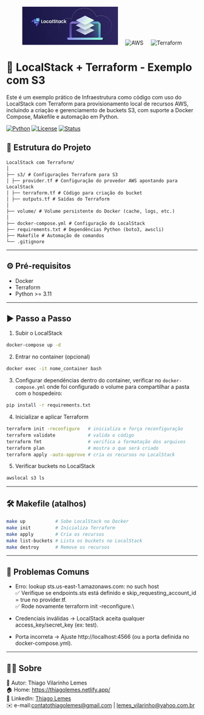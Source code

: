 <p align="center">
  <img src="./docs/logo_localstack.png" alt="LocalStack" height="100"/>
  &nbsp;&nbsp;&nbsp;
  <img src="https://upload.wikimedia.org/wikipedia/commons/9/93/Amazon_Web_Services_Logo.svg" alt="AWS" height="80"/>
  &nbsp;&nbsp;&nbsp;
  <img src="https://www.vectorlogo.zone/logos/terraformio/terraformio-icon.svg" alt="Terraform" height="80"/>
</p>

# 🚀 LocalStack + Terraform - Exemplo com S3</h1>

Este é um exemplo prático de Infraestrutura como código com uso do LocalStack com Terraform para provisionamento local de recursos AWS, incluindo a criação e gerenciamento de buckets S3, com suporte a Docker Compose, Makefile e automação em Python.

[![Python](https://img.shields.io/badge/Python-3.11%2B-blue.svg)](https://www.python.org/)
[![License](https://img.shields.io/badge/license-MIT-green.svg)](https://github.com/tvlemes/localstack_aws_terraform/blob/main/LICENSE)
[![Status](https://img.shields.io/badge/status-Concluído-green.svg)]()

## 📂 Estrutura do Projeto
```
LocalStack com Terraform/
│
├── s3/ # Configurações Terraform para S3
│ ├── provider.tf # Configuração do provedor AWS apontando para LocalStack
│ ├── terraform.tf # Código para criação do bucket
│ ├── outputs.tf # Saídas do Terraform
│
├── volume/ # Volume persistente do Docker (cache, logs, etc.)
│
├── docker-compose.yml # Configuração do LocalStack
├── requirements.txt # Dependências Python (boto3, awscli)
├── Makefile # Automação de comandos
└── .gitignore
```

---

## ⚙️ Pré-requisitos

 - Docker
 - Terraform
 - Python >= 3.11 

 ---

## ▶️ Passo a Passo
1. Subir o LocalStack
```bash
docker-compose up -d
```

2. Entrar no container (opcional)
```bash
docker exec -it nome_container bash
```

3. Configurar dependências dentro do container, verificar no `docker-compose.yml` onde foi configurado o volume para compartilhar a pasta com o hospedeiro:
```bash
pip install -r requirements.txt
```

4. Inicializar e aplicar Terraform
```bash
terraform init -reconfigure   # inicializa e força reconfiguração
terraform validate            # valida o código
terraform fmt                 # verifica a formatação dos arquivos
terraform plan                # mostra o que será criado
terraform apply -auto-approve # cria os recursos no LocalStack
```

5. Verificar buckets no LocalStack
```bash
awslocal s3 ls
```

---

## 🛠️ Makefile (atalhos)

```bash
make up           # Sobe LocalStack no Docker
make init         # Inicializa Terraform
make apply        # Cria os recursos
make list-buckets # Lista os buckets no LocalStack
make destroy      # Remove os recursos
```

---

## 🐞 Problemas Comuns

* Erro: lookup sts.us-east-1.amazonaws.com: no such host\
✅ Verifique se endpoints.sts está definido e skip_requesting_account_id = true no provider.tf.\
✅ Rode novamente terraform init -reconfigure.\

* Credenciais inválidas → LocalStack aceita qualquer access_key/secret_key (ex: test).

* Porta incorreta → Ajuste http://localhost:4566 (ou a porta definida no docker-compose.yml).

---

## 👨‍💻 Sobre

👤 Autor: Thiago Vilarinho Lemes <br>
🏠 Home: https://thiagolemes.netlify.app/ \
🔗 LinkedIn: <a href="https://www.linkedin.com/in/thiago-v-lemes-b1232727" target="_blank">Thiago Lemes</a><br>
✉️ e-mail:contatothiagolemes@gmail.com | lemes_vilarinho@yahoo.com.br
